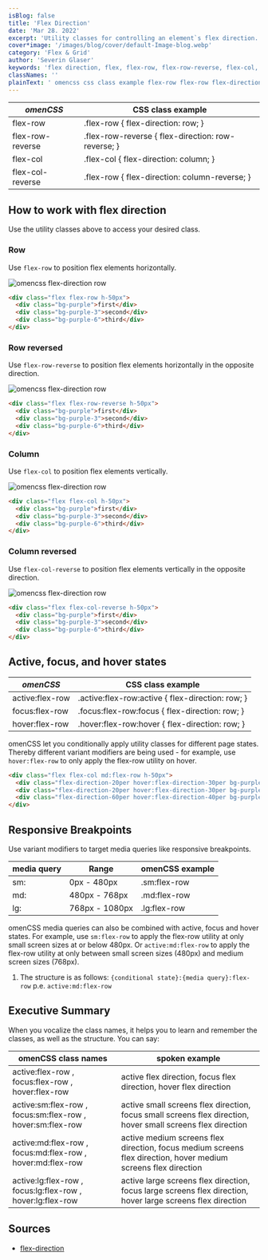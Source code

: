 ```yaml
---
isBlog: false
title: 'Flex Direction'
date: 'Mar 28. 2022'
excerpt: 'Utility classes for controlling an element`s flex direction.'
cover*image: '/images/blog/cover/default-Image-blog.webp'
category: 'Flex & Grid'
author: 'Severin Glaser'
keywords: 'flex direction, flex, flex-row, flex-row-reverse, flex-col, flex-col-reverse'
classNames: ''
plainText: ' omencss css class example flex-row flex-row flex-direction: row; flex-row-reverse flex-row-reverse flex-direction: row-reverse; flex-col flex-col flex-direction: column; flex-col-reverse flex-row flex-direction: column-reverse; how to work with flex direction use the utility classes above to access your desired class row use flex-row to position flex elements horizontally ! omencss flex-direction row images docs flex flex-direction webp?style=centerme html div class=flex flex-row h-50px div class=bg-purple first div div class=bg-purple-3 second div div class=bg-purple-6 third div div row reversed use flex-row-reverse to position flex elements horizontally in the opposite direction ! omencss flex-direction row images docs flex flex-direction-row-reversed webp?style=centerme html div class=flex flex-row-reverse h-50px div class=bg-purple first div div class=bg-purple-3 second div div class=bg-purple-6 third div div column use flex-col to position flex elements vertically ! omencss flex-direction row images docs flex flex-direction-col webp?style=centerme html div class=flex flex-col h-50px div class=bg-purple first div div class=bg-purple-3 second div div class=bg-purple-6 third div div column reversed use flex-col-reverse to position flex elements vertically in the opposite direction ! omencss flex-direction row images docs flex flex-direction-col-reversed webp?style=centerme html div class=flex flex-col-reverse h-50px div class=bg-purple first div div class=bg-purple-3 second div div class=bg-purple-6 third div div active focus and hover states omencss css class example - - active:flex-row active :flex-row:active flex-direction: row; focus:flex-row focus :flex-row:focus flex-direction: row; hover:flex-row hover :flex-row:hover flex-direction: row; omencss let you conditionally apply utility classes for different page states thereby different variant modifiers are being used - for example use hover:flex-row to only apply the flex-row utility on hover html div class=flex flex-col md:flex-row h-50px div class=flex-direction-20per hover:flex-direction-30per bg-purple first hover div div class=flex-direction-20per hover:flex-direction-30per bg-purple-3 second hover div div class=flex-direction-60per hover:flex-direction-40per bg-purple-6 third hover div div responsive breakpoints use variant modifiers to target media queries like responsive breakpoints media query range omencss example - - sm: 0px - 480px sm:flex-row md: 480px - 768px md:flex-row lg: 768px - 1080px lg:flex-row omencss media queries can also be combined with active focus and hover states for example use sm:flex-row to apply the flex-row utility at only small screen sizes at or below 480px or active:md:flex-row to apply the flex-row utility at only between small screen sizes 480px and medium screen sizes 768px 1 the structure is as follows: conditional state : media query :flex-row p e active:md:flex-row executive summary when you vocalize the class names it helps you to learn and remember the classes as well as the structure you can say: omencss class names spoken example active:flex-row focus:flex-row hover:flex-row active flex direction focus flex direction hover flex direction active:sm:flex-row focus:sm:flex-row hover:sm:flex-row active small screens flex direction focus small screens flex direction hover small screens flex direction active:md:flex-row focus:md:flex-row hover:md:flex-row active medium screens flex direction focus medium screens flex direction hover medium screens flex direction active:lg:flex-row focus:lg:flex-row hover:lg:flex-row active large screens flex direction focus large screens flex direction hover large screens flex direction '
---
```


| _omenCSS_        | CSS class example                                  |
| ---------------- | -------------------------------------------------- |
| flex-row         | .flex-row { flex-direction: row; }                 |
| flex-row-reverse | .flex-row-reverse { flex-direction: row-reverse; } |
| flex-col         | .flex-col { flex-direction: column; }              |
| flex-col-reverse | .flex-row { flex-direction: column-reverse; }      |

## How to work with flex direction

Use the utility classes above to access your desired class.

### Row

Use `flex-row` to position flex elements horizontally.

![omencss flex-direction row](/images/docs/flex/flex-direction.webp?style=centerme)

```html
<div class="flex flex-row h-50px">
  <div class="bg-purple">first</div>
  <div class="bg-purple-3">second</div>
  <div class="bg-purple-6">third</div>
</div>
```

### Row reversed

Use `flex-row-reverse` to position flex elements horizontally in the opposite direction.

![omencss flex-direction row](/images/docs/flex/flex-direction-row-reversed.webp?style=centerme)

```html
<div class="flex flex-row-reverse h-50px">
  <div class="bg-purple">first</div>
  <div class="bg-purple-3">second</div>
  <div class="bg-purple-6">third</div>
</div>
```

### Column

Use `flex-col` to position flex elements vertically.

![omencss flex-direction row](/images/docs/flex/flex-direction-col.webp?style=centerme)

```html
<div class="flex flex-col h-50px">
  <div class="bg-purple">first</div>
  <div class="bg-purple-3">second</div>
  <div class="bg-purple-6">third</div>
</div>
```

### Column reversed

Use `flex-col-reverse` to position flex elements vertically in the opposite direction.

![omencss flex-direction row](/images/docs/flex/flex-direction-col-reversed.webp?style=centerme)

```html
<div class="flex flex-col-reverse h-50px">
  <div class="bg-purple">first</div>
  <div class="bg-purple-3">second</div>
  <div class="bg-purple-6">third</div>
</div>
```

## Active, focus, and hover states

| _omenCSS_       | CSS class example                                 |
| --------------- | ------------------------------------------------- |
| active:flex-row | .active\:flex-row:active { flex-direction: row; } |
| focus:flex-row  | .focus\:flex-row:focus { flex-direction: row; }   |
| hover:flex-row  | .hover\:flex-row:hover { flex-direction: row; }   |

omenCSS let you conditionally apply utility classes for different page states. Thereby different variant modifiers are being used - for example, use `hover:flex-row` to only apply the flex-row utility on hover.

```html
<div class="flex flex-col md:flex-row h-50px">
  <div class="flex-direction-20per hover:flex-direction-30per bg-purple">first hover</div>
  <div class="flex-direction-20per hover:flex-direction-30per bg-purple-3">second hover</div>
  <div class="flex-direction-60per hover:flex-direction-40per bg-purple-6">third hover</div>
</div>
```

## Responsive Breakpoints

Use variant modifiers to target media queries like responsive breakpoints.

| media query | Range          | omenCSS example |
| ----------- | -------------- | --------------- |
| sm:         | 0px - 480px    | .sm:flex-row    |
| md:         | 480px - 768px  | .md:flex-row    |
| lg:         | 768px - 1080px | .lg:flex-row    |

omenCSS media queries can also be combined with active, focus and hover states. For example, use `sm:flex-row` to apply the flex-row utility at only small screen sizes at or below 480px. Or `active:md:flex-row` to apply the flex-row utility at only between small screen sizes (480px) and medium screen sizes (768px).

1. The structure is as follows: `{conditional state}:{media query}:flex-row` p.e. `active:md:flex-row`

## Executive Summary

When you vocalize the class names, it helps you to learn and remember the classes, as well as the structure. You can say:

| omenCSS class names                                        | spoken example                                                                                                 |
| ---------------------------------------------------------- | -------------------------------------------------------------------------------------------------------------- |
| active:flex-row , focus:flex-row , hover:flex-row          | active flex direction, focus flex direction, hover flex direction                                              |
| active:sm:flex-row , focus:sm:flex-row , hover:sm:flex-row | active small screens flex direction, focus small screens flex direction, hover small screens flex direction    |
| active:md:flex-row , focus:md:flex-row , hover:md:flex-row | active medium screens flex direction, focus medium screens flex direction, hover medium screens flex direction |
| active:lg:flex-row , focus:lg:flex-row , hover:lg:flex-row | active large screens flex direction, focus large screens flex direction, hover large screens flex direction    |

## Sources

- [flex-direction](https://developer.mozilla.org/en-US/docs/Web/CSS/flex-direction)
